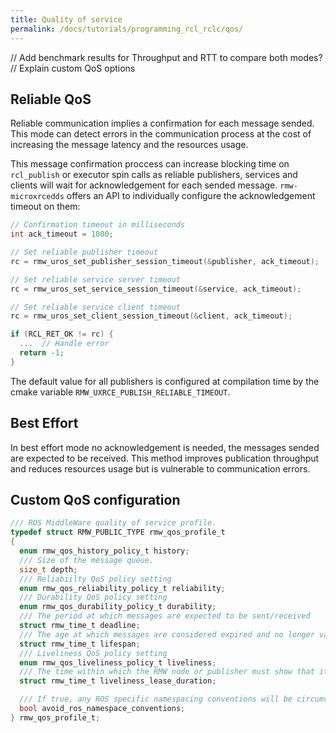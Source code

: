 ```yaml
---
title: Quality of service
permalink: /docs/tutorials/programming_rcl_rclc/qos/
---
```


// Add benchmark results for Throughput and RTT to compare both modes?
// Explain custom QoS options
  
## <a name="qos"/>Reliable QoS

Reliable communication implies a confirmation for each message sended. This mode can detect errors in the communication process at the cost of increasing the message latency and the resources usage.

This message confirmation proccess can increase blocking time on `rcl_publish` or executor spin calls as reliable publishers, services and clients will wait for acknowledgement for each sended message. `rmw-microxrcedds` offers an API to individually configure the acknowledgement timeout on them:

  ```C
  // Confirmation timeout in milliseconds
  int ack_timeout = 1000; 

  // Set reliable publisher timeout
  rc = rmw_uros_set_publisher_session_timeout(&publisher, ack_timeout);

  // Set reliable service server timeout
  rc = rmw_uros_set_service_session_timeout(&service, ack_timeout);

  // Set reliable service client timeout
  rc = rmw_uros_set_client_session_timeout(&client, ack_timeout);

  if (RCL_RET_OK != rc) {
    ...  // Handle error
    return -1;
  }
  ```
  
  The default value for all publishers is configured at compilation time by the cmake variable `RMW_UXRCE_PUBLISH_RELIABLE_TIMEOUT`.

## <a name="qos"/>Best Effort

In best effort mode no acknowledgement is needed, the messages sended are expected to be received. This method improves publication throughput and reduces resources usage but is vulnerable to communication errors.

## <a name="qos"/>Custom QoS configuration

```C
/// ROS MiddleWare quality of service profile.
typedef struct RMW_PUBLIC_TYPE rmw_qos_profile_t
{
  enum rmw_qos_history_policy_t history;
  /// Size of the message queue.
  size_t depth;
  /// Reliabiilty QoS policy setting
  enum rmw_qos_reliability_policy_t reliability;
  /// Durability QoS policy setting
  enum rmw_qos_durability_policy_t durability;
  /// The period at which messages are expected to be sent/received
  struct rmw_time_t deadline;
  /// The age at which messages are considered expired and no longer valid
  struct rmw_time_t lifespan;
  /// Liveliness QoS policy setting
  enum rmw_qos_liveliness_policy_t liveliness;
  /// The time within which the RMW node or publisher must show that it is alive
  struct rmw_time_t liveliness_lease_duration;

  /// If true, any ROS specific namespacing conventions will be circumvented.
  bool avoid_ros_namespace_conventions;
} rmw_qos_profile_t;

```
